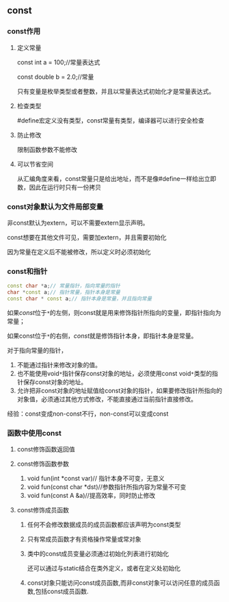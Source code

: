 ## const

### const作用

1. 定义常量

   const int a = 100;//常量表达式

   const double b = 2.0;//常量

   只有变量是枚举类型或者整数，并且以常量表达式初始化才是常量表达式。

2. 检查类型

   #define宏定义没有类型，const常量有类型，编译器可以进行安全检查

3. 防止修改

   限制函数参数不能修改

4. 可以节省空间

   从汇编角度来看，const常量只是给出地址，而不是像#define一样给出立即数，因此在运行时只有一份拷贝

### const对象默认为文件局部变量

非const默认为extern，可以不需要extern显示声明。

const想要在其他文件可见，需要加extern，并且需要初始化

因为常量在定义后不能被修改，所以定义时必须初始化

### const和指针

```cc
const char *a;// 常量指针，指向常量的指针
char *const a;// 指针常量，指针本身是常量
const char * const a;// 指针本身是常量，并且指向常量
```

如果*const*位于`*`的左侧，则const就是用来修饰指针所指向的变量，即指针指向为常量；

如果const位于`*`的右侧，*const*就是修饰指针本身，即指针本身是常量。

对于指向常量的指针，

1. 不能通过指针来修改对象的值。
2. 也不能使用void`*`指针保存const对象的地址，必须使用const void`*`类型的指针保存const对象的地址。
3. 允许把非const对象的地址赋值给const对象的指针，如果要修改指针所指向的对象值，必须通过其他方式修改，不能直接通过当前指针直接修改。

经验：const变成non-const不行，non-const可以变成const

### 函数中使用const

1. const修饰函数返回值

2. const修饰函数参数

   1. void fun(int *const var)// 指针本身不可变，无意义
   2. void fun(const char *dst)//参数指针所指内容为常量不可变
   3. void fun(const A &a)//提高效率，同时防止修改

3. const修饰成员函数

   1. 任何不会修改数据成员的成员函数都应该声明为const类型

   2. 只有常成员函数才有资格操作常量或常对象

   3. 类中的const成员变量必须通过初始化列表进行初始化

      还可以通过与static结合在类外定义，或者在定义处初始化

   4. const对象只能访问const成员函数,而非const对象可以访问任意的成员函数,包括const成员函数.

      

